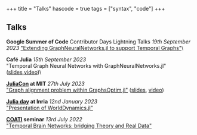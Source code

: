 +++
title = "Talks"
hascode = true
tags = ["syntax", "code"]
+++
## Talks

**Google Summer of Code** Contributor Days Lightning Talks *19th September 2023*
["Extending GraphNeuralNetworks.jl to support Temporal Graphs"](https://www.dropbox.com/scl/fi/qlckm5ljkhf8abnq6vhj6/GSoC-Lighting-Talk-2023.pdf?rlkey=7jcnaqpf76owd30eeq2kbsga5&dl=0)\


**Café Julia** *15th September 2023* \
"Temporal Graph Neural Networks with GraphNeuralNetworks.jl" ([slides](https://www.dropbox.com/scl/fi/1noza125sgmm3chb6y2gc/TGNNjl.pdf?rlkey=xhoxhxrwycrlhuw1rztskxzio&dl=0),[video](https://www.canal-u.tv/chaines/groupecalcul/graphneuralnetworksjl))\


**[JuliaCon](https://juliacon.org/2023/) at MIT** *27th July 2023* \
["Graph alignment problem within GraphsOptim.jl"](https://pretalx.com/juliacon2023/speaker/JYWQL7/) ([slides](https://www.dropbox.com/scl/fi/5bmty02spntuo81kd4tus/GraphMatching.pdf?rlkey=w2z65wrz42sm55iqzkib30v9j&dl=0), [video](https://www.youtube.com/watch?v=a9Jw0LnHuGI))

**[Julia day](https://project.inria.fr/jjinria/) at Inria** *12nd January 2023*  \
["Presentation of WorldDynamics.jl"](https://www.dropbox.com/s/k2diduuny307ivp/worlddynamics_juliahalf-day.pdf?dl=0)

**[COATI](https://team.inria.fr/coati/) seminar** *13rd July 2022*  \
["Temporal Brain Networks: bridging Theory and Real Data"](https://www.dropbox.com/s/kdacixjmbyex6lq/COATISeminar_compressed.pdf?dl=0)
